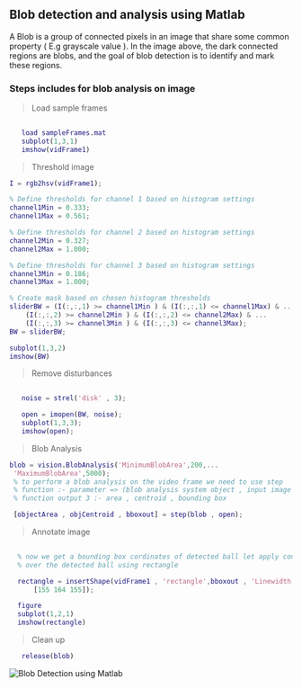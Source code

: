 ## Blob detection and analysis using Matlab
A Blob is a group of connected pixels in an image that share some common property ( E.g grayscale value ). In the image above, the dark connected regions are blobs, and the goal of blob detection is to identify and mark these regions.

### Steps includes for blob analysis on image 
   > Load sample frames
   
   ```matlab
      
      load sampleFrames.mat
      subplot(1,3,1)
      imshow(vidFrame1)
   ```
   > Threshold image
   ```matlab
   I = rgb2hsv(vidFrame1);

   % Define thresholds for channel 1 based on histogram settings
   channel1Min = 0.333;
   channel1Max = 0.561;

   % Define thresholds for channel 2 based on histogram settings
   channel2Min = 0.327;
   channel2Max = 1.000;

   % Define thresholds for channel 3 based on histogram settings
   channel3Min = 0.186;
   channel3Max = 1.000;

   % Create mask based on chosen histogram thresholds
   sliderBW = (I(:,:,1) >= channel1Min ) & (I(:,:,1) <= channel1Max) & ...
       (I(:,:,2) >= channel2Min ) & (I(:,:,2) <= channel2Max) & ...
       (I(:,:,3) >= channel3Min ) & (I(:,:,3) <= channel3Max);
   BW = sliderBW;

   subplot(1,3,2)
   imshow(BW)

   
   ```
   > Remove disturbances
   ```matlab
      
      noise = strel('disk' , 3);

      open = imopen(BW, noise);
      subplot(1,3,3);
      imshow(open);

   ```
   > Blob Analysis
   
   ```matlab
   blob = vision.BlobAnalysis('MinimumBlobArea',200,...    
    'MaximumBlobArea',5000);
    % to perform a blob analysis on the video frame we need to use step
    % function :- parameter => (blob analysis system object , input image i.e open)
    % function output 3 :- area , centroid , bounding box

    [objectArea , objCentroid , bboxout] = step(blob , open);


   ```
   > Annotate image
   ```matlab
     
     % now we get a bounding box cordinates of detected ball let apply contour
     % over the detected ball using rectangle 

     rectangle = insertShape(vidFrame1 , 'rectangle',bboxout , 'Linewidth' , 4 , 'Color',...
         [155 164 155]);

     figure 
     subplot(1,2,1)
     imshow(rectangle)


   ```
   > Clean up
   
   ```matlab
      release(blob)

   ```
 
![](Media2.gif "Blob Detection using Matlab")

